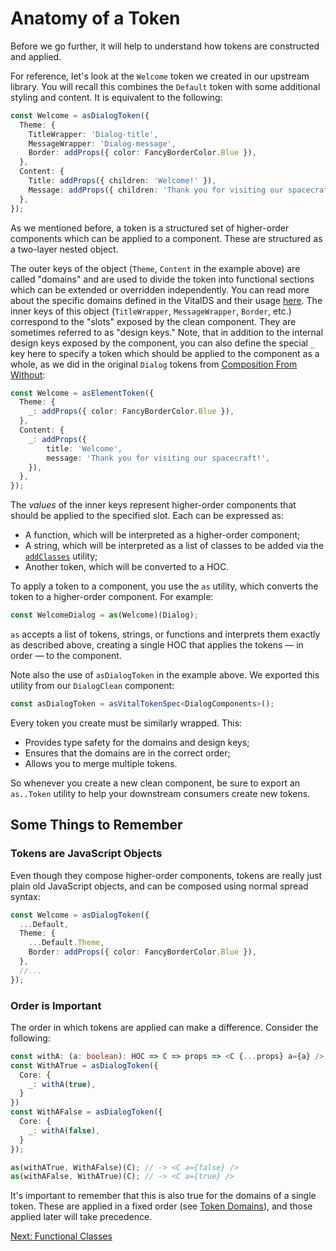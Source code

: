 # Anatomy of a Token

Before we go further, it will help to understand how tokens are constructed and applied.

For reference, let's look at the `Welcome` token we created in our upstream library. You will recall
this combines the `Default` token with some additional styling and content. It is equivalent to the
following:

```ts
const Welcome = asDialogToken({
  Theme: {
    TitleWrapper: 'Dialog-title',
    MessageWrapper: 'Dialog-message',
    Border: addProps({ color: FancyBorderColor.Blue }),
  },
  Content: {
    Title: addProps({ children: 'Welcome!' }),
    Message: addProps({ children: 'Thank you for visiting our spacecraft!' }),
  },
});
```

As we mentioned before, a token is a structured set of higher-order components which can be applied
to a component. These are structured as a two-layer nested object.

The outer keys of the object (`Theme`, `Content` in the example above) are called "domains" and are
used to divide the token into functional sections which can be extended or overridden independently.
You can read more about the specific domains defined in the VitalDS and their usage
[here](../Components/VitalElements/Tokens/TokenDomains). The inner keys of this object
(`TitleWrapper`, `MessageWrapper`, `Border`, etc.) correspond to the "slots" exposed by the clean
component. They are sometimes referred to as "design keys." Note, that in addition to the internal
design keys exposed by the component, you can also define the special `_` key here to specify a
token which should be applied to the component as a whole, as we did in the original `Dialog` tokens
from [Composition From Without](./CompositionFromWithout):

```ts
const Welcome = asElementToken({
  Theme: {
    _: addProps({ color: FancyBorderColor.Blue }),
  },
  Content: {
    _: addProps({
        title: 'Welcome',
        message: 'Thank you for visiting our spacecraft!',
    }),
  },
});
```

The _values_ of the inner keys represent higher-order components that should be applied to the
specified slot. Each can be expressed as:

- A function, which will be interpreted as a higher-order component;
- A string, which will be interpreted as a list of classes to be added via the
  [`addClasses`](/Development/API/@bodiless/fclasses/README?id=addclasses) utility;
- Another token, which will be converted to a HOC.

To apply a token to a component, you use the `as` utility, which converts the token to a
higher-order component. For example:

```ts
const WelcomeDialog = as(Welcome)(Dialog);
```

`as` accepts a list of tokens, strings, or functions and interprets them exactly as described above,
creating a single HOC that applies the tokens — in order — to the component.

Note also the use of `asDialogToken` in the example above. We exported this utility from our
`DialogClean` component:

```ts
const asDialogToken = asVitalTokenSpec<DialogComponents>();
```

Every token you create must be similarly wrapped. This:

- Provides type safety for the domains and design keys;
- Ensures that the domains are in the correct order;
- Allows you to merge multiple tokens.

So whenever you create a new clean component, be sure to export an `as..Token` utility to help your
downstream consumers create new tokens.

## Some Things to Remember

### Tokens are JavaScript Objects

Even though they compose higher-order components, tokens are really just plain old JavaScript
objects, and can be composed using normal spread syntax:

```ts
const Welcome = asDialogToken({
  ...Default,
  Theme: {
    ...Default.Theme,
    Border: addProps({ color: FancyBorderColor.Blue }),
  },
  //...
});
```

### Order is Important

The order in which tokens are applied can make a difference. Consider the following:

```ts
const withA: (a: boolean): HOC => C => props => <C {...props} a={a} />
const WithATrue = asDialogToken({
  Core: {
    _: withA(true),
  }
})
const WithAFalse = asDialogToken({
  Core: {
    _: withA(false),
  }
});

as(withATrue, WithAFalse)(C); // -> <C a={false} />
as(withAFalse, WithATrue)(C); // -> <C a={true} />
```

It's important to remember that this is also true for the domains of a single token. These are
applied in a fixed order (see [Token Domains](../Components/VitalElements/Tokens/TokenDomains)), and
those applied later will take precedence.

[Next: Functional Classes](./FunctionalClasses.md)
